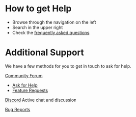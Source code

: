 # How to get Help

* Browse through the navigation on the left
* Search in the upper right
* Check the [frequently asked questions](FAQ.md)

# Additional Support

We have a few methods for you to get in touch to ask for help.

[Community Forum](https://community.librenms.org)
  - [Ask for Help](https://community.librenms.org/c/help)
  - [Feature Requests](https://community.librenms.org/c/feature-requests?order=op_likes&status=open)

[Discord](https://t.libren.ms/discord) Active chat and discussion

[Bug Reports](https://github.com/librenms/librenms/issues)


